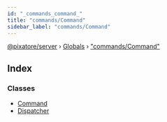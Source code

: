 ```yaml
---
id: "_commands_command_"
title: "commands/Command"
sidebar_label: "commands/Command"
---
```


[@pixatore/server](../index.md) › [Globals](../globals.md) › ["commands/Command"](_commands_command_.md)

## Index

### Classes

* [Command](../classes/_commands_command_.command.md)
* [Dispatcher](../classes/_commands_command_.dispatcher.md)
